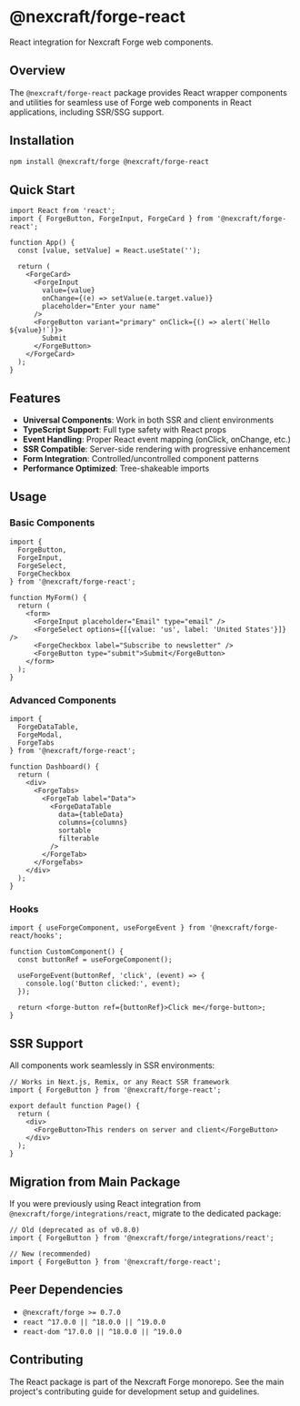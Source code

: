 # @nexcraft/forge-react

React integration for Nexcraft Forge web components.

## Overview

The `@nexcraft/forge-react` package provides React wrapper components and utilities for seamless use of Forge web components in React applications, including SSR/SSG support.

## Installation

```bash
npm install @nexcraft/forge @nexcraft/forge-react
```

## Quick Start

```tsx
import React from 'react';
import { ForgeButton, ForgeInput, ForgeCard } from '@nexcraft/forge-react';

function App() {
  const [value, setValue] = React.useState('');

  return (
    <ForgeCard>
      <ForgeInput 
        value={value}
        onChange={(e) => setValue(e.target.value)}
        placeholder="Enter your name"
      />
      <ForgeButton variant="primary" onClick={() => alert(`Hello ${value}!`)}>
        Submit
      </ForgeButton>
    </ForgeCard>
  );
}
```

## Features

- **Universal Components**: Work in both SSR and client environments
- **TypeScript Support**: Full type safety with React props
- **Event Handling**: Proper React event mapping (onClick, onChange, etc.)
- **SSR Compatible**: Server-side rendering with progressive enhancement
- **Form Integration**: Controlled/uncontrolled component patterns
- **Performance Optimized**: Tree-shakeable imports

## Usage

### Basic Components

```tsx
import { 
  ForgeButton, 
  ForgeInput, 
  ForgeSelect, 
  ForgeCheckbox 
} from '@nexcraft/forge-react';

function MyForm() {
  return (
    <form>
      <ForgeInput placeholder="Email" type="email" />
      <ForgeSelect options={[{value: 'us', label: 'United States'}]} />
      <ForgeCheckbox label="Subscribe to newsletter" />
      <ForgeButton type="submit">Submit</ForgeButton>
    </form>
  );
}
```

### Advanced Components

```tsx
import { 
  ForgeDataTable, 
  ForgeModal, 
  ForgeTabs 
} from '@nexcraft/forge-react';

function Dashboard() {
  return (
    <div>
      <ForgeTabs>
        <ForgeTab label="Data">
          <ForgeDataTable 
            data={tableData}
            columns={columns}
            sortable
            filterable
          />
        </ForgeTab>
      </ForgeTabs>
    </div>
  );
}
```

### Hooks

```tsx
import { useForgeComponent, useForgeEvent } from '@nexcraft/forge-react/hooks';

function CustomComponent() {
  const buttonRef = useForgeComponent();
  
  useForgeEvent(buttonRef, 'click', (event) => {
    console.log('Button clicked:', event);
  });

  return <forge-button ref={buttonRef}>Click me</forge-button>;
}
```

## SSR Support

All components work seamlessly in SSR environments:

```tsx
// Works in Next.js, Remix, or any React SSR framework
import { ForgeButton } from '@nexcraft/forge-react';

export default function Page() {
  return (
    <div>
      <ForgeButton>This renders on server and client</ForgeButton>
    </div>
  );
}
```

## Migration from Main Package

If you were previously using React integration from `@nexcraft/forge/integrations/react`, migrate to the dedicated package:

```tsx
// Old (deprecated as of v0.8.0)
import { ForgeButton } from '@nexcraft/forge/integrations/react';

// New (recommended)
import { ForgeButton } from '@nexcraft/forge-react';
```

## Peer Dependencies

- `@nexcraft/forge >= 0.7.0`
- `react ^17.0.0 || ^18.0.0 || ^19.0.0`
- `react-dom ^17.0.0 || ^18.0.0 || ^19.0.0`

## Contributing

The React package is part of the Nexcraft Forge monorepo. See the main project's contributing guide for development setup and guidelines.
